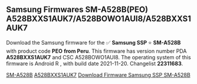 <h2>Samsung Firmwares SM-A528B(PEO) A528BXXS1AUK7/A528BOWO1AUI8/A528BXXS1AUK7</h2>
Download the Samsung firmware for the ✅ <strong>Samsung SSP </strong> ⭐ <strong>SM-A528B</strong> with product code <strong>PEO</strong> <strong> from Peru</strong>. This firmware has version number PDA <strong>A528BXXS1AUK7</strong> and CSC A528BOWO1AUI8. The operating system of this firmware is Android R , with build date 2021-11-20. Changelist <strong>22311683</strong>.


[SM-A528B](https://samfirm.shop/samsung/model/SM-A528B)
[A528BXXS1AUK7](https://samfirm.shop/samsung/pda/A528BXXS1AUK7)
[Download Firmware Samsung SSP SM-A528B](https://samfirm.shop/samsung/firmware/475636)
